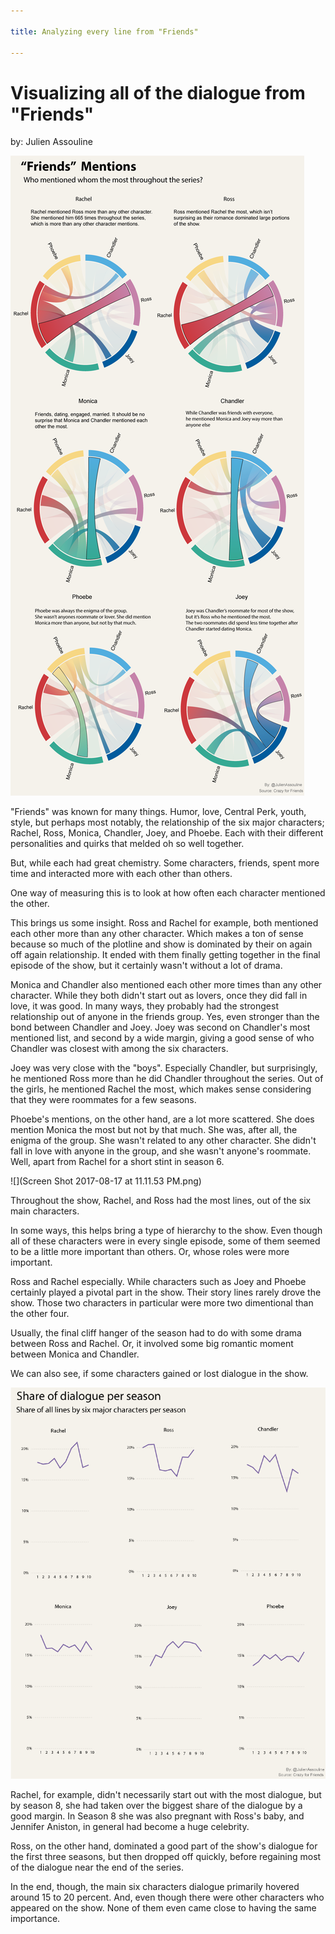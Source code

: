 ```yaml
---

title: Analyzing every line from "Friends"

---
```


# Visualizing all of the dialogue from "Friends"

by: Julien Assouline


![](Friends_mentions_2.png)

"Friends" was known for many things. Humor, love, Central Perk, youth, style, but perhaps most notably, the relationship of the six major characters; Rachel, Ross, Monica, Chandler, Joey, and Phoebe. Each with their different personalities and quirks that melded oh so well together. 

But, while each had great chemistry. Some characters, friends, spent more time and interacted more with each other than others. 

One way of measuring this is to look at how often each character mentioned the other.

This brings us some insight. Ross and Rachel for example, both mentioned each other more than any other character. Which makes a ton of sense because so much of the plotline and show is dominated by their on again off again relationship. It ended with them finally getting together in the final episode of the show, but it certainly wasn't without a lot of drama. 

Monica and Chandler also mentioned each other more times than any other character. While they both didn't start out as lovers, once they did fall in love, it was good. In many ways, they probably had the strongest relationship out of anyone in the friends group. Yes, even stronger than the bond between Chandler and Joey. Joey was second on Chandler's most mentioned list, and second by a wide margin, giving a good sense of who Chandler was closest with among the six characters. 

Joey was very close with the "boys". Especially Chandler, but surprisingly, he mentioned Ross more than he did Chandler throughout the series. Out of the girls, he mentioned Rachel the most, which makes sense considering that they were roommates for a few seasons. 

Phoebe's mentions, on the other hand, are a lot more scattered. She does mention Monica the most but not by that much. She was, after all, the enigma of the group. She wasn't related to any other character. She didn't fall in love with anyone in the group, and she wasn't anyone's roommate. Well, apart from Rachel for a short stint in season 6. 

![](Screen Shot 2017-08-17 at 11.11.53 PM.png)

Throughout the show, Rachel, and Ross had the most lines, out of the six main characters. 

In some ways, this helps bring a type of hierarchy to the show. Even though all of these characters were in every single episode, some of them seemed to be a little more important than others. Or, whose roles were more important. 

Ross and Rachel especially. While characters such as Joey and Phoebe certainly played a pivotal part in the show. Their story lines rarely drove the show. Those two characters in particular were more two dimentional than the other four. 

Usually, the final cliff hanger of the season had to do with some drama between Ross and Rachel. Or, it involved some big romantic moment between Monica and Chandler. 

We can also see, if some characters gained or lost dialogue in the show.

![](Share_of_dialogue.png)

Rachel, for example, didn't necessarily start out with the most dialogue, but by season 8, she had taken over the biggest share of the dialogue by a good margin. In Season 8 she was also pregnant with Ross's baby, and Jennifer Aniston, in general had become a huge celebrity. 

Ross, on the other hand, dominated a good part of the show's dialogue for the first three seasons, but then dropped off quickly, before regaining most of the dialogue near the end of the series. 

In the end, though, the main six characters dialogue primarily hovered around 15 to 20 percent. And, even though there were other characters who appeared on the show. None of them even came close to having the same importance. 



